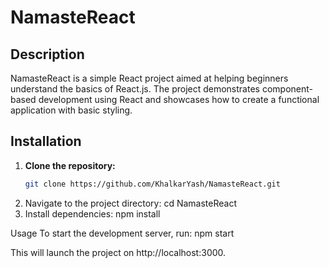 # NamasteReact

## Description

NamasteReact is a simple React project aimed at helping beginners understand the basics of React.js. The project demonstrates component-based development using React and showcases how to create a functional application with basic styling.

## Installation

1. **Clone the repository:**
   ```bash
   git clone https://github.com/KhalkarYash/NamasteReact.git
   ```
2. Navigate to the project directory:
   cd NamasteReact
3. Install dependencies:
   npm install

Usage
To start the development server, run:
npm start

This will launch the project on http://localhost:3000.
